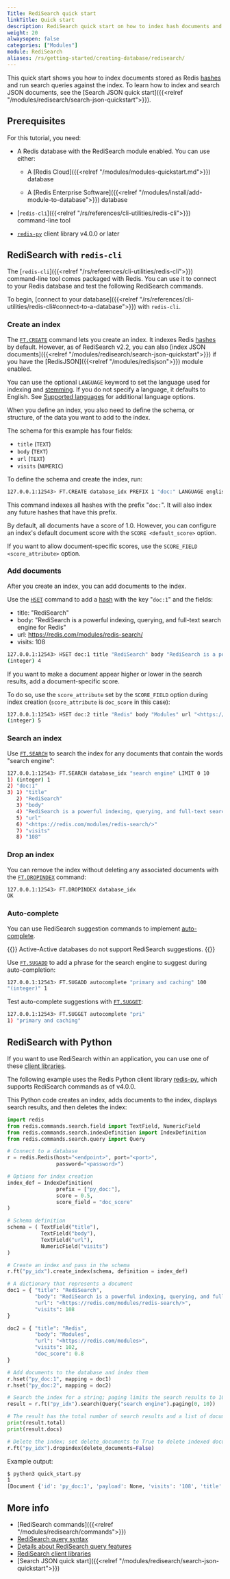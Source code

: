 ```yaml
---
Title: RediSearch quick start
linkTitle: Quick start
description: RediSearch quick start on how to index hash documents and run search queries.
weight: 20
alwaysopen: false
categories: ["Modules"]
module: RediSearch
aliases: /rs/getting-started/creating-database/redisearch/
---
```


This quick start shows you how to index documents stored as Redis [hashes](https://redis.io/docs/manual/data-types/#hashes) and run search queries against the index. To learn how to index and search JSON documents, see the [Search JSON quick start]({{<relref "/modules/redisearch/search-json-quickstart">}}).

## Prerequisites

For this tutorial, you need:

- A Redis database with the RediSearch module enabled. You can use either:

    - A [Redis Cloud]({{<relref "/modules/modules-quickstart.md">}}) database

    - A [Redis Enterprise Software]({{<relref "/modules/install/add-module-to-database">}}) database

- [`redis-cli`]({{<relref "/rs/references/cli-utilities/redis-cli">}}) command-line tool

- [`redis-py`](https://github.com/redis/redis-py) client library v4.0.0 or later

## RediSearch with `redis-cli`

The [`redis-cli`]({{<relref "/rs/references/cli-utilities/redis-cli">}}) command-line tool comes packaged with Redis. You can use it to connect to your Redis database and test the following RediSearch commands.

To begin, [connect to your database]({{<relref "/rs/references/cli-utilities/redis-cli#connect-to-a-database">}}) with `redis-cli`.

### Create an index

The [`FT.CREATE`](https://redis.io/commands/ft.create) command lets you create an index. It indexes Redis [hashes](https://redis.io/docs/manual/data-types/#hashes) by default. However, as of RediSearch v2.2, you can also [index JSON documents]({{<relref "/modules/redisearch/search-json-quickstart">}}) if you have the [RedisJSON]({{<relref "/modules/redisjson">}}) module enabled.

You can use the optional `LANGUAGE` keyword to set the language used for indexing and [stemming](https://redis.io/docs/stack/search/reference/stemming). If you do not specify a language, it defaults to English. See [Supported languages](https://redis.io/docs/stack/search/reference/stemming/#supported-languages) for additional language options.

When you define an index, you also need to define the schema, or structure, of the data you want to add to the index.

The schema for this example has four fields: 
- `title` (`TEXT`)
- `body` (`TEXT`)
- `url` (`TEXT`)
- `visits` (`NUMERIC`)

To define the schema and create the index, run:

```sh
127.0.0.1:12543> FT.CREATE database_idx PREFIX 1 "doc:" LANGUAGE english SCORE 0.5 SCORE_FIELD "doc_score" SCHEMA title TEXT body TEXT url TEXT visits NUMERIC
```

This command indexes all hashes with the prefix "`doc:`". It will also index any future hashes that have this prefix.

By default, all documents have a score of 1.0. However, you can configure an index's default document score with the <nobr>`SCORE <default_score>`</nobr> option.

If you want to allow document-specific scores, use the <nobr>`SCORE_FIELD <score_attribute>`</nobr> option.

### Add documents

After you create an index, you can add documents to the index.

Use the [`HSET`](https://redis.io/commands/hset) command to add a [hash](https://redis.io/docs/manual/data-types/#hashes) with the key "`doc:1`" and the fields:

- title: "RediSearch"
- body: "RediSearch is a powerful indexing, querying, and full-text search engine for Redis"
- url: <https://redis.com/modules/redis-search/>
- visits: 108

```sh
127.0.0.1:12543> HSET doc:1 title "RediSearch" body "RediSearch is a powerful indexing, querying, and full-text search engine for Redis" url "<https://redis.com/modules/redis-search/>" visits 108
(integer) 4
```

If you want to make a document appear higher or lower in the search results, add a document-specific score.

To do so, use the `score_attribute` set by the `SCORE_FIELD` option during index creation (`score_attribute` is `doc_score` in this case):

```sh
127.0.0.1:12543> HSET doc:2 title "Redis" body "Modules" url "<https://redis.com/modules>" visits 102 doc_score 0.8
(integer) 5
```

### Search an index

Use [`FT.SEARCH`](https://redis.io/commands/ft.search) to search the index for any documents that contain the words "search engine":

```sh
127.0.0.1:12543> FT.SEARCH database_idx "search engine" LIMIT 0 10
1) (integer) 1
2) "doc:1"
3) 1) "title"
   2) "RediSearch"
   3) "body"
   4) "RediSearch is a powerful indexing, querying, and full-text search engine for Redis"
   5) "url"
   6) "<https://redis.com/modules/redis-search/>"
   7) "visits"
   8) "108"
```

### Drop an index

You can remove the index without deleting any associated documents with the [`FT.DROPINDEX`](https://redis.io/commands/ft.dropindex) command:

```sh
127.0.0.1:12543> FT.DROPINDEX database_idx
OK
```

### Auto-complete

You can use RediSearch suggestion commands to implement [auto-complete](https://redis.io/docs/stack/search/design/overview/#auto-completion).

{{<note>}}
Active-Active databases do not support RediSearch suggestions.
{{</note>}}

Use [`FT.SUGADD`](https://redis.io/commands/ft.sugadd) to add a phrase for the search engine to suggest during auto-completion:

```sh
127.0.0.1:12543> FT.SUGADD autocomplete "primary and caching" 100
"(integer)" 1
```

Test auto-complete suggestions with [`FT.SUGGET`](https://redis.io/commands/ft.sugget):

```sh
127.0.0.1:12543> FT.SUGGET autocomplete "pri"
1) "primary and caching"
```

## RediSearch with Python

If you want to use RediSearch within an application, you can use one of these [client libraries](https://oss.redis.com/redisearch/Clients/).

The following example uses the Redis Python client library [redis-py](https://github.com/redis/redis-py), which supports RediSearch commands as of v4.0.0.

This Python code creates an index, adds documents to the index, displays search results, and then deletes the index:

```python
import redis
from redis.commands.search.field import TextField, NumericField
from redis.commands.search.indexDefinition import IndexDefinition
from redis.commands.search.query import Query

# Connect to a database
r = redis.Redis(host="<endpoint>", port="<port>", 
                password="<password>")

# Options for index creation
index_def = IndexDefinition(
                prefix = ["py_doc:"],
                score = 0.5,
                score_field = "doc_score"
)

# Schema definition
schema = ( TextField("title"),
           TextField("body"),
           TextField("url"),
           NumericField("visits")
)

# Create an index and pass in the schema
r.ft("py_idx").create_index(schema, definition = index_def)

# A dictionary that represents a document
doc1 = { "title": "RediSearch",
         "body": "RediSearch is a powerful indexing, querying, and full-text search engine for Redis",
         "url": "<https://redis.com/modules/redis-search/>",
         "visits": 108
}

doc2 = { "title": "Redis",
         "body": "Modules",
         "url": "<https://redis.com/modules>",
         "visits": 102,
         "doc_score": 0.8
}

# Add documents to the database and index them
r.hset("py_doc:1", mapping = doc1)
r.hset("py_doc:2", mapping = doc2)

# Search the index for a string; paging limits the search results to 10
result = r.ft("py_idx").search(Query("search engine").paging(0, 10))

# The result has the total number of search results and a list of documents
print(result.total)
print(result.docs)

# Delete the index; set delete_documents to True to delete indexed documents as well
r.ft("py_idx").dropindex(delete_documents=False)
```

Example output:
```sh
$ python3 quick_start.py 
1
[Document {'id': 'py_doc:1', 'payload': None, 'visits': '108', 'title': 'RediSearch', 'body': 'RediSearch is a powerful indexing, querying, and full-text search engine for Redis', 'url': '<https://redis.com/modules/redis-search/>'}]
```

## More info

- [RediSearch commands]({{<relref "/modules/redisearch/commands">}})
- [RediSearch query syntax](https://redis.io/docs/stack/search/reference/query_syntax/)
- [Details about RediSearch query features](https://redis.io/docs/stack/search/reference/)
- [RediSearch client libraries](https://redis.io/docs/stack/search/clients/)
- [Search JSON quick start]({{<relref "/modules/redisearch/search-json-quickstart">}})
